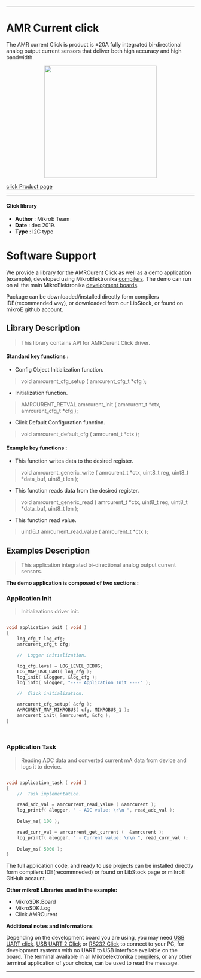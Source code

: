  
---
# AMR Current click

The AMR current Click is product is ±20A fully integrated bi-directional analog output current sensors that deliver both high accuracy and high bandwidth.

<p align="center">
  <img src="http://download.mikroe.com/images/click_for_ide/amrcurrent_click.png" height=300px>
</p>

[click Product page](<https://www.mikroe.com/amr-current-click>)

---


#### Click library 

- **Author**        : MikroE Team
- **Date**          : dec 2019.
- **Type**          : I2C type


# Software Support

We provide a library for the AMRCurent Click 
as well as a demo application (example), developed using MikroElektronika 
[compilers](http://shop.mikroe.com/compilers). 
The demo can run on all the main MikroElektronika [development boards](http://shop.mikroe.com/development-boards).

Package can be downloaded/installed directly form compilers IDE(recommended way), or downloaded from our LibStock, or found on mikroE github account. 

## Library Description

> This library contains API for AMRCurent Click driver.

#### Standard key functions :

- Config Object Initialization function.
> void amrcurent_cfg_setup ( amrcurent_cfg_t *cfg ); 
 
- Initialization function.
> AMRCURENT_RETVAL amrcurent_init ( amrcurent_t *ctx, amrcurent_cfg_t *cfg );

- Click Default Configuration function.
> void amrcurent_default_cfg ( amrcurent_t *ctx );


#### Example key functions :

- This function writes data to the desired register.
> void amrcurent_generic_write ( amrcurent_t *ctx, uint8_t reg, uint8_t *data_buf, uint8_t len );
 
- This function reads data from the desired register.
> void amrcurent_generic_read ( amrcurent_t *ctx, uint8_t reg, uint8_t *data_buf, uint8_t len );

- This function read value.
> uint16_t amrcurrent_read_value (  amrcurent_t *ctx );

## Examples Description
 
> This application integrated bi-directional analog output current sensors. 

**The demo application is composed of two sections :**

### Application Init 

> Initializations driver init. 

```c

void application_init ( void )
{
    log_cfg_t log_cfg;
    amrcurent_cfg_t cfg;

    //  Logger initialization.

    log_cfg.level = LOG_LEVEL_DEBUG;
    LOG_MAP_USB_UART( log_cfg );
    log_init( &logger, &log_cfg );
    log_info( &logger, "---- Application Init ----" );

    //  Click initialization.

    amrcurent_cfg_setup( &cfg );
    AMRCURENT_MAP_MIKROBUS( cfg, MIKROBUS_1 );
    amrcurent_init( &amrcurent, &cfg );
}

  
```

### Application Task

> Reading ADC data and converted current mA data from device and logs it to device. 

```c

void application_task ( void )
{
    //  Task implementation.

    read_adc_val = amrcurrent_read_value ( &amrcurent );
    log_printf( &logger, " - ADC value: \r\n ", read_adc_val );
    
    Delay_ms( 100 );

    read_curr_val = amrcurrent_get_current (  &amrcurent );
    log_printf( &logger, " - Current value: \r\n ", read_curr_val );
    
    Delay_ms( 5000 );
}

```

The full application code, and ready to use projects can be  installed directly form compilers IDE(recommneded) or found on LibStock page or mikroE GitHub accaunt.

**Other mikroE Libraries used in the example:** 

- MikroSDK.Board
- MikroSDK.Log
- Click.AMRCurent

**Additional notes and informations**

Depending on the development board you are using, you may need 
[USB UART click](http://shop.mikroe.com/usb-uart-click), 
[USB UART 2 Click](http://shop.mikroe.com/usb-uart-2-click) or 
[RS232 Click](http://shop.mikroe.com/rs232-click) to connect to your PC, for 
development systems with no UART to USB interface available on the board. The 
terminal available in all Mikroelektronika 
[compilers](http://shop.mikroe.com/compilers), or any other terminal application 
of your choice, can be used to read the message.



---

